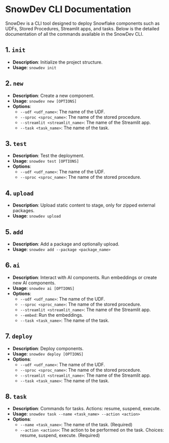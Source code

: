 # SnowDev CLI Documentation

SnowDev is a CLI tool designed to deploy Snowflake components such as UDFs, Stored Procedures, Streamlit apps, and tasks. Below is the detailed documentation of all the commands available in the SnowDev CLI.

## 1. `init`
- **Description**: Initialize the project structure.
- **Usage**: `snowdev init`

## 2. `new`
- **Description**: Create a new component.
- **Usage**: `snowdev new [OPTIONS]`
- **Options**:
    - `--udf <udf_name>`: The name of the UDF.
    - `--sproc <sproc_name>`: The name of the stored procedure.
    - `--streamlit <streamlit_name>`: The name of the Streamlit app.
    - `--task <task_name>`: The name of the task.

## 3. `test`
- **Description**: Test the deployment.
- **Usage**: `snowdev test [OPTIONS]`
- **Options**:
    - `--udf <udf_name>`: The name of the UDF.
    - `--sproc <sproc_name>`: The name of the stored procedure.

## 4. `upload`
- **Description**: Upload static content to stage, only for zipped external packages.
- **Usage**: `snowdev upload`

## 5. `add`
- **Description**: Add a package and optionally upload.
- **Usage**: `snowdev add --package <package_name>`

## 6. `ai`
- **Description**: Interact with AI components. Run embeddings or create new AI components.
- **Usage**: `snowdev ai [OPTIONS]`
- **Options**:
    - `--udf <udf_name>`: The name of the UDF.
    - `--sproc <sproc_name>`: The name of the stored procedure.
    - `--streamlit <streamlit_name>`: The name of the Streamlit app.
    - `--embed`: Run the embeddings.
    - `--task <task_name>`: The name of the task.

## 7. `deploy`
- **Description**: Deploy components.
- **Usage**: `snowdev deploy [OPTIONS]`
- **Options**:
    - `--udf <udf_name>`: The name of the UDF.
    - `--sproc <sproc_name>`: The name of the stored procedure.
    - `--streamlit <streamlit_name>`: The name of the Streamlit app.
    - `--task <task_name>`: The name of the task.

## 8. `task`
- **Description**: Commands for tasks. Actions: resume, suspend, execute.
- **Usage**: `snowdev task --name <task_name> --action <action>`
- **Options**:
    - `--name <task_name>`: The name of the task. (Required)
    - `--action <action>`: The action to be performed on the task. Choices: resume, suspend, execute. (Required)
